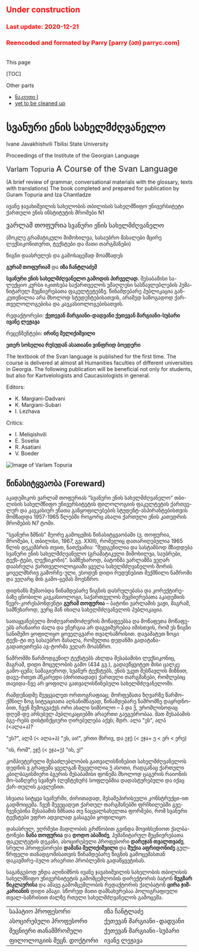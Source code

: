<h2 style="color: red">Under construction</h2>
<h3 style="color: red">Last update: 2020-12-21</h3>
<h3 style="color: red">Reencoded and formated by Parry [parry (ათ) parryc.com]</h3>

<br/>This page

[TOC]

Other parts

* [ნაკვეთი I](svan_part1_intro)
* [yet to be cleaned up](svan_remaining)

# სვანური ენის სახელმძღვანელო

<span lang="en">
Ivane Javakhishvili Tbilisi State University

Proceedings of the Institute of the Georgian Language

<span style="font-size: 1.3em;">Varlam Topuria
<span style="font-size: 1.2em;">A Course of the Svan Language

(A brief review of grammar, conversational materials with the glossary, texts with translations)
The book completed and prepared for publication by Guram Topuria and Iza Chantladze
</span>

ივანე ჯავახიშვილის სახელობის თბილისის სახელმწიფო უნივერსიტეტი
ქართული ენის ინსტიტუტის შრომები N1

<span style="font-size: 1.3em;">ვარლამ თოფურია</span>
<span style="font-size: 1.2em;">სვანური ენის სახელმძღვანელო</span>

(მოკლე გრამატიკული მიმოხილვა, სასაუბრო მასალები მცირე ლექსიკონითურთ, ტექსტები და მათი თარგმანები)

წიგნი დაასრულეს და გამოსაცემად მოამზადეს

**გურამ თოფურიამ** და **იზა ჩანტლაძემ**

**სვანური ენის სახელმძღვანელო გამოდის პირველად.** შესაბამისი სა-ლექციო კურსი იკითხება საქართველოს უმაღლესი სასწავლებლების ჰუმა-ნიტარულ მეცნიერებათა ფაკულტეტებზე. წინამდებარე პუბლიკაცია გან-კუთვნილია არა მხოლოდ სტუდენტებისათვის, არამედ საზოგადოდ ქარ-თველოლოგებისა და კავკასიოლოგებისათვის.

რედაქტორები: **ქეთევან მარგიანი-დადვანი ქეთევან მარგიანი-სუბარი ივანე ლეჟავა**

რეცენზენტები: **ირინე მელიქიშვილი**

**ეთერ სოსელია რუსუდან ასათიანი ვინფრიდ ბოედერი**

<span lang="en">
The textbook of the Svan language is published for the first time. The course is delivered at almost all Humanities faculties of different universities in Georgia. The following publication will be beneficial not only for students, but also for Kartvelologists and Caucasiologists in general.

Editors:

 * K. Margiani-Dadvani
 * K. Margiani-Subari
 * I. Lezhava

Critics:

 * I. Meliqishvili
 * E. Soselia
 * R. Asatiani
 * V. Boeder
</span>

<img src="/images/topuria.png" alt="Image of Varlam Topuria"/>

## წინასიტყვაობა (Foreward)

აკადემიკოს ვარლამ თოფურიას "სვანური ენის სახელმძღვანელო" თბი-ლისის სახელმწიფო უნივერსიტეტის ფილოლოგიის ფაკულტეტის ქართვე-ლურ და კავკასიურ ენათა განყოფილებების სტუდენტ-ასპირანტებისთვის მომზადდა 1957-1965 წლებში როგორც ახალი ქართული ენის კათედრის შრომების N7 ტომი.

"სვანური ზმნის" მეორე გამოცემის წინასიტყვაობაში (ვ. თოფურია, შრომები, I, თბილისი, 1967, გვ. XXIII), რომელიც დათარიღებულია 1965 წლის დეკემბრის თვით, ნათქვამია: "შედგენილია და სასტამბოდ მზადდება სვანური ენის სახელმძღვანელო (გრამატიკული მიმოხილვა, საუბრები, ტექს-ტები, ლექსიკონი)". სამწუხაროდ, ბატონმა ვარლამმა ვეღარ დაასრულა ქართველოლოგიაში ყველა სახელმძღვანელოს შორის ყოველმხრივ გამორჩე-ული, ესოდენ დიდი რუდუნებით შექმნილი ნაშრომი და ვეღარც მის გამო-ცემას მოესწრო.

დიდხანს მუშაობდა წინამდებარე წიგნის დასრულებასა და კორექტირე-ბაზე ცნობილი კავკასიოლოგი, საქართველოს მეცნიერებათა აკადემიის წევრ-კორესპონდენტი **გურამ თოფურია** – ბატონი ვარლამის ვაჟი, მაგრამ, სამწუხაროდ, ვერც მან იხილა სახელმძღვანელოს პუბლიკაცია.

სათაყვანებელი მოძღვართმოძღვრის მოწაფეებსა და მოწაფეთა მოწაფე-ებს არანაირი ძალა და ენერგია არ დაგვიშურებია იმისთვის, რომ ეს წიგნი სანიმუშო ყოფილიყო ყოველგვარი თვალსაზრისით. დავამატეთ ზოგი ტექს-ტი თუ სასაუბრო მასალა, რომელთა დედანში გადატანა-გადათეთრება ავ-ტორმა ვეღარ მოასწრო.

ნაშრომში წარმოდგენილ ტექსტებს ახლდა შესაბამისი ლექსიკონიც, მაგრამ, დიდი მოცულობის გამო (434 გვ.), გადავწყვიტეთ მისი ცალკე გამო-ცემა; სამაგიეროდ, სვანურ ტექსტებს, ენის უკეთ შესწავლის მიზნით, დავუ-რთეთ პწკარედი (ძირითადად) ქართული თარგმანები, რომლებიც თავიდა-ნვე არ ყოფილა გათვალისწინებული სახელმძღვანელოში.

რამდენადმე შევცვალეთ ორთოგრაფიაც; მორფემათა ზღვარზე წარმო-ქმნილ ზოგ სიტუაციათა აღსანიშნავად, წინამდებარე ნაშრომზე დაყრდნო-ბით, ჩვენ შემოგვაქვს ორი ახალი სიმბოლო – <span lang="sva">ა̄̀</span> და <span lang="sva">ე̄̀</span>, ურომლისოდაც დღემ-დე არსებულ პუბლიკაციებში არაერთი გაუგებრობაა. მათ შესაბამის ბგე-რებს დისტინქციური ღირებულება აქვს; შდრ. <span lang="sva">ალა</span> "ეს", <span lang="sva">ალა̄</span> (<<span lang="sva">ალა</span>+<span lang="sva">ა</span>)?

"ეს?", <span lang="sva">ალა̄̀</span> (< <span lang="sva">ალა</span>+ა̀) "ეს, აი!", ერთი მხრივ, და <span lang="sva">ეჯე̄</span> (< <span lang="sva">ეჯა</span>+ <span lang="sva">ე</span> <&nbsp;<span lang="sva">ერ</span> <&nbsp;<span lang="sva">ერე</span>)

"ის, რომ", <span lang="sva">ეჯე̄̀</span> (< <span lang="sva">ეჯა</span>+<span lang="sva">ე̀</span>) "ის, ე!"

კომპიუტერული შესაძლებლობის გათვალისწინებით სახელმძღვანელოს დედნის <span lang="sva">ვ</span> გრაფემა ყველგან შეცვლილია <span lang="sva">უ̂</span> ასოთი, რადგანაც ქართული კბილბაგისმიერი ბგერის შესაბამისი ფონემა მხოლოდ ცაგერის რაიონის მო-საზღვრე სვანურ (ლენტეხურ) სოფლებშია დადასტურებული და იქაც ქარ-თულის გავლენით.

სხვათა სიტყვა სვანურში, ძირითადად, მესამეპირისეული კონსტრუქცი-ით გადმოიცემა. ჩვენ შევეცადეთ ქართულ თარგმანებში ფრჩხილებში გვე-ჩვენებინა შესაბამის ზმნათა თუ ნაცვალსახელთა ფორმები, რომ სვანური ტექსტები უფრო ადვილად გასაგები ყოფილიყო.

დასასრულ, უღრმესი მადლობის გრძნობით გვინდა მოვიხსენიოთ ქალბა-ტონები **ნანა თოფურია** და **დოდო აბაშიძე**, ჰუმანიტარულ მეცნიერებათა ფაკულტეტის დეკანი, ასოცირებული პროფესორი **დარეჯან თვალთვაძე**, სრული პროფესორები **დამანა მელიქიშვილი** და **შუქია აფრიდონიძე** გულ-წრფელი თანადგომისათვის წინამდებარე წიგნის გამოცემასთან დაკავშირე-ბული არაერთი პრობლემის გადაწყვეტისას.

საგანგებოდ უნდა აღინიშნოს ივანე ჯავახიშვილის სახელობის თბილისის სახელმწიფო უნივერსიტეტის გამომცემლობის დირექტორის ბატონ **ნუგზარ წიკლაურისა** და ამავე გამომცემლობის რედაქტორის ქალბატონ **ცირა ჯიშ-კარიანის** დიდი ამაგი. სწორედ მათი დამსახურებაა პოლიგრაფიული თვალ-საზრისით ძალზე რთული სახელმძღვანელოს გამოცემა.

<table>
  <tbody>
  <tr><td>საპატიო პროფესორი</td><td>იზა ჩანტლაძე</td></tr>
  <tr><td>ასოცირებული პროფესორი</td><td>ქეთევან მარგიანი-დადვანი</td></tr>
  <tr><td>მეცნიერი თანამშრომელი</td><td>ქეთევან მარგიანი-სუბარი</td></tr>
  <tr><td> ფილოლოგიის მეცნ. დოქტორი</td><td>ივანე ლეჟავა</td></tr>
  </tbody>
</table>
